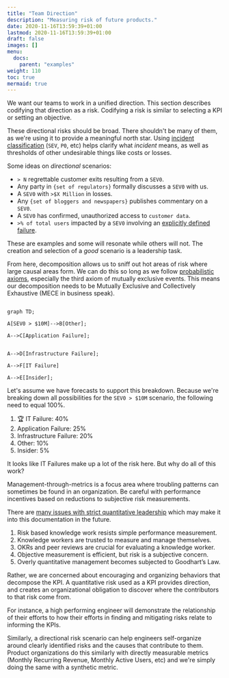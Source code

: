 ```yaml
---
title: "Team Direction"
description: "Measuring risk of future products."
date: 2020-11-16T13:59:39+01:00
lastmod: 2020-11-16T13:59:39+01:00
draft: false
images: []
menu:
  docs:
    parent: "examples"
weight: 110
toc: true
mermaid: true
---
```


We want our teams to work in a unified direction. This section describes codifying that direction as a risk. Codifying a risk is similar to selecting a KPI or setting an objective.

These directional risks should be broad. There shouldn't be many of them, as we're using it to provide a meaningful north star. Using [incident classification](https://response.pagerduty.com/before/severity_levels/) (`SEV`, `P0`, etc) helps clarify what _incident_ means, as well as thresholds of other undesirable things like costs or losses.

Some ideas on _directional_ scenarios:

-   `> N` regrettable customer exits resulting from a `SEV0`.
-   Any party in `{set of regulators}` formally discusses a `SEV0` with us.
-   A `SEV0` with `>$X Million` in losses. 
-   Any `{set of bloggers and newspapers}` publishes commentary on a `SEV0`.
-   A `SEV0` has confirmed, unauthorized access to `customer data`.
-   `>% of total users` impacted by a `SEV0` involving an [explicitly defined failure](https://www.microsoft.com/en-us/msrc/windows-security-servicing-criteria).

These are examples and some will resonate while others will not. The creation and selection of a _good_ scenario is a leadership task. 

From here, decomposition allows us to sniff out hot areas of risk where large causal areas form. We can do this so long as we follow [probabilistic axioms](/docs/intro/risk/#probability), especially the third axiom of mutually exclusive events. This means our decomposition needs to be Mutually Exclusive and Collectively Exhaustive (MECE in business speak).

```mermaid  

graph TD;  

A[SEV0 > $10M]-->B[Other];  

A-->C[Application Failure];  


A-->D[Infrastructure Failure];  

A-->F[IT Failure]

A-->E[Insider];  
```


Let's assume we have forecasts to support this breakdown. Because we're breaking down all possibilities for the `SEV0 > $10M` scenario, the following need to equal 100%.

 1. 🏆 IT Failure: 40%
 2. Application Failure: 25%
 3. Infrastructure Failure: 20%
 4. Other: 10%
 5. Insider: 5%
  
It looks like IT Failures make up a lot of the risk here. But why do all of this work?

Management-through-metrics is a focus area where troubling patterns can sometimes be found in an organization. Be careful with performance incentives based on reductions to subjective risk measurements.

There are [many issues with strict quantitative leadership](https://magoo.medium.com/risk-and-performance-management-1e56ef870b31) which may make it into this documentation in the future.

1. Risk based knowledge work resists simple performance measurement.
2. Knowledge workers are trusted to measure and manage themselves.
3. OKRs and peer reviews are crucial for evaluating a knowledge worker.
4. Objective measurement is efficient, but risk is a subjective concern.
5. Overly quantitative management becomes subjected to Goodhart’s Law.

Rather, we are concerned about encouraging and organizing behaviors that decompose the KPI. A quantitative risk used as a KPI provides direction, and creates an organizational obligation to discover where the contributors to that risk come from. 

For instance, a high performing engineer will demonstrate the relationship of their efforts to how their efforts in finding and mitigating risks relate to informing the KPIs.

Similarly, a directional risk scenario can help engineers self-organize around clearly identified risks and the causes that contribute to them. Product organizations do this similarly with directly measurable metrics (Monthly Recurring Revenue, Monthly Active Users, etc) and we're simply doing the same with a synthetic metric.